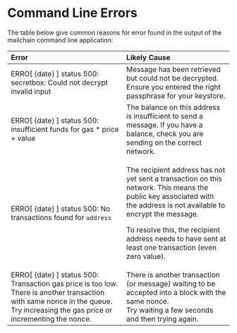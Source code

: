 # Command Line Errors

The table below give common reasons for error found in the output of the mailchain command line application:

<table>
  <thead>
    <tr>
      <th style="text-align:left">Error</th>
      <th style="text-align:left">Likely Cause</th>
    </tr>
  </thead>
  <tbody>
    <tr>
      <td style="text-align:left">ERRO[ {date} ] status 500: secretbox: Could not decrypt invalid input</td>
      <td
      style="text-align:left">Message has been retrieved but could not be decrypted. Ensure you entered
        the right passphrase for your keystore.</td>
    </tr>
    <tr>
      <td style="text-align:left">ERRO[ {date} ] status 500: insufficient funds for gas * price + value</td>
      <td
      style="text-align:left">The balance on this address is insufficient to send a message. If you
        have a balance, check you are sending on the correct network.</td>
    </tr>
    <tr>
      <td style="text-align:left">ERRO[ {date} ] status 500: No transactions found for <code>address</code>
      </td>
      <td style="text-align:left">
        <p>The recipient address has not yet sent a transaction on this network.
          This means the public key associated with the address is not available
          to encrypt the message.</p>
        <p>To resolve this, the recipient address needs to have sent at least one
          transaction (even zero value).</p>
      </td>
    </tr>
    <tr>
      <td style="text-align:left">ERRO[ {date} ] status 500: Transaction gas price is too low. There is
        another transaction with same nonce in the queue. Try increasing the gas
        price or incrementing the nonce.</td>
      <td style="text-align:left">There is another transaction (or message) waiting to be accepted into
        a block with the same nonce.
        <br />Try waiting a few seconds and then trying again.</td>
    </tr>
  </tbody>
</table>

